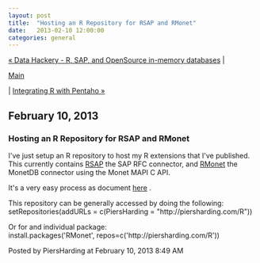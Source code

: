 ```yaml
---
layout: post
title:  "Hosting an R Repository for RSAP and RMonet"
date:   2013-02-10 12:00:00
categories: general
---
```

<p align="right">

<a href="http://www.piersharding.com/blog/archives/2013/01/r_sap_and_opens.html">&laquo; Data Hackery - R, SAP, and OpenSource in-memory databases</a> |

<a href="http://www.piersharding.com/blog/">Main</a>

| <a href="http://www.piersharding.com/blog/archives/2013/09/integrating_r_w.html">Integrating R with Pentaho &raquo;</a>

</p>

<h2>February 10, 2013</h2>

<h3>Hosting an R Repository for RSAP and RMonet</h3>

<p>I've just setup an R repository to host my R extensions that I've published.  This currently contains <a href="https://github.com/piersharding/RSAP">RSAP</a>  the SAP RFC connector, and <a href="https://github.com/piersharding/RMonet">RMonet</a>  the MonetDB connector using the Monet MAPI C API.</p>

<p>It's a very easy process as document <a href="http://cran.r-project.org/doc/manuals/R-admin.html#Setting-up-a-package-repository">here</a> .</p>

<p>This repository can be generally accessed by doing the following:<br />
setRepositories(addURLs = c(PiersHarding = "http://piersharding.com/R"))</p>

<p>Or for and individual package:<br />
install.packages('RMonet', repos=c('http://piersharding.com/R'))</p>

<div id="a000098more"><div id="more">

</div></div>

<p class="posted">Posted by PiersHarding at February 10, 2013  8:49 AM</p>





